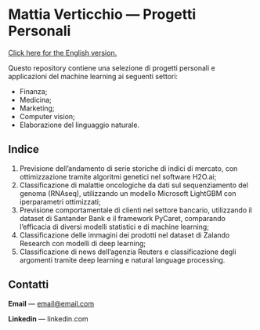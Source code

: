 # Mattia Verticchio — Progetti Personali
[Click here for the English version.](https://github.com/MattiaVerticchio)

Questo repository contiene una selezione di progetti personali e applicazioni del machine learning ai seguenti settori:
- Finanza;
- Medicina;
- Marketing;
- Computer vision;
- Elaborazione del linguaggio naturale.

## Indice
1. Previsione dell’andamento di serie storiche di indici di mercato, con ottimizzazione tramite algoritmi genetici nel software H2O.ai;
1. Classificazione di malattie oncologiche da dati sul sequenziamento del genoma (RNAseq), utilizzando un modello Microsoft LightGBM con iperparametri ottimizzati;
1. Previsione comportamentale di clienti nel settore bancario, utilizzando il dataset di Santander Bank e il framework PyCaret, comparando l’efficacia di diversi modelli statistici e di machine learning;
1. Classificazione delle immagini dei prodotti nel dataset di Zalando Research con modelli di deep learning;
1. Classificazione di news dell’agenzia Reuters e classificazione degli argomenti tramite deep learning e natural language processing.

## Contatti
**Email** — email@email.com

**Linkedin** — linkedin.com

